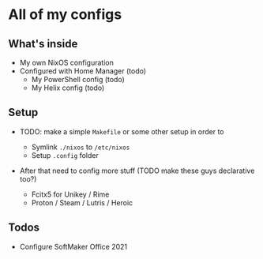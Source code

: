 # All of my configs

## What's inside

- My own NixOS configuration
- Configured with Home Manager (todo)
  - My PowerShell config (todo)
  - My Helix config (todo)

## Setup

- TODO: make a simple `Makefile` or some other setup in order to

  - Symlink `./nixos` to `/etc/nixos`
  - Setup `.config` folder

- After that need to config more stuff (TODO make these guys declarative too?)

  - Fcitx5 for Unikey / Rime
  - Proton / Steam / Lutris / Heroic

## Todos

- Configure SoftMaker Office 2021
